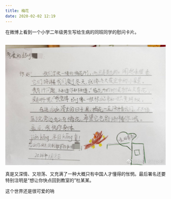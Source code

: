 ```yaml
---
title: 梅花
date: 2020-02-02 12:19
---
```


在微博上看到一个小学二年级男生写给生病的同班同学的慰问卡片。

<br>

<img src="/assets/static/changwang.png">

<br>

真是又深情、又坦荡、又充满了一种大概只有中国人才懂得的怅惘。最后署名还要特别注明是“想让你快点回到教室的”杜某某。

这个世界还是很可爱的呐
